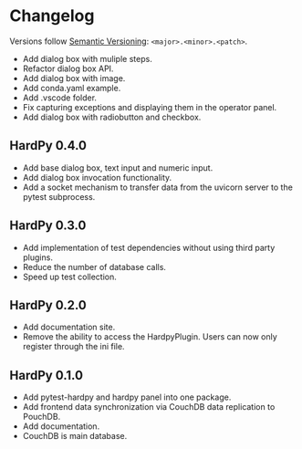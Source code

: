 # Changelog

Versions follow [Semantic Versioning](https://semver.org/): `<major>.<minor>.<patch>`.

* Add dialog box with muliple steps.
* Refactor dialog box API.
* Add dialog box with image.
* Add conda.yaml example.
* Add .vscode folder.
* Fix capturing exceptions and displaying them in the operator panel.
* Add dialog box with radiobutton and checkbox.

## HardPy 0.4.0

* Add base dialog box, text input and numeric input.
* Add dialog box invocation functionality.
* Add a socket mechanism to transfer data from the uvicorn server to the pytest subprocess.

## HardPy 0.3.0

* Add implementation of test dependencies without using third party plugins.
* Reduce the number of database calls.
* Speed up test collection.

## HardPy 0.2.0

* Add documentation site.
* Remove the ability to access the HardpyPlugin. Users can now only register through the ini file.

## HardPy 0.1.0

* Add pytest-hardpy and hardpy panel into one package.
* Add frontend data synchronization via CouchDB data replication to PouchDB.
* Add documentation.
* CouchDB is main database.
